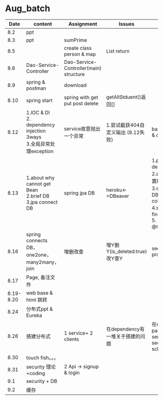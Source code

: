 # Aug_batch

|Date|content|Assignment| Issues|update|
|---|---|---|---|---|
|8.2|ppt|
|8.3 |ppt|sumPrime |
|8.5| |create class person & map|List</String> return |
|8.6|Dao-Service-Controller| Dao-Service-Controller(main) structure|
|8.9| spring & postman | download |
|8.10| spring start |spring with get put post delete| getAllStduent()返回[] |
|8.12| 1.IOC & DI <br> 2. dependency injection 3ways<br>3.全局异常处理exception| service故意抛出一个异常|1.尝试截获404自定义输出 (8.12失败)|baseController.java & controller.java|
|8.13| 1.about why cannot get Bean <br> 2.brief DB <br> 3.jpa connect DB|spring jpa DB |heroku<->DBeaver|1.pom.xml 添加两个dependency<br> 2.app.properties配置账号密码<br>3.student.java 映射DB(entity table column id)<br>4.serviceImpl尝试findAll() <br> 5. studentRepo @repository
|8.16|spring connects DB，one2one，many2many，join| 增删改查| 增Y删Y(is_deleted:true)改Y查Y|secondSpring project|
|8.17|Page, 备注文件|||
|8.19-8.20|web base & html 跳转|
|8.24|分布式ppt & Eureka|
|8.26|搭建分布式|1 service+ 2 clients|在dependency有一堆关于搭建的问题|在microservice package<br> service:9000<br>secondSpring:8083 school:8002|
|8.30|touch fish。。。
|8.31|security 理论+coding|2 Api -> signup & login|
|9.1|security + DB
|9.2|缓存
